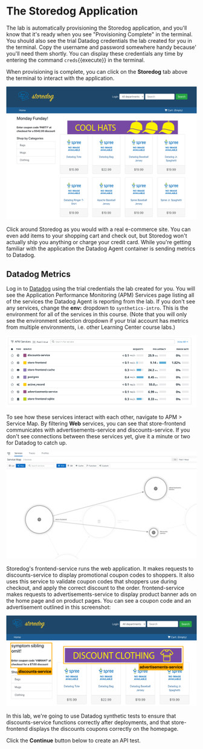 # The Storedog Application
The lab is automatically provisioning the Storedog application, and you'll know that it's ready when you see "Provisioning Complete" in the terminal. You should also see the trial Datadog credentials the lab created for you in the terminal. Copy the username and password somewhere handy because' you'll need them shortly. You can display these credentials any time by entering the command `creds`{{execute}} in the terminal.

When provisioning is complete, you can click on the **Storedog** tab above the terminal to interact with the application. 

![The StoreDog e-commerce application home page](./assets/storedog.png)

Click around Storedog as you would with a real e-commerce site. You can even add items to your shopping cart and check out, but Storedog won't actually ship you anything or charge your credit card. While you're getting familiar with the application the Datadog Agent container is sending metrics to Datadog.

## Datadog Metrics

Log in to [Datadog](https://app.datadoghq.com) using the trial credentials the lab created for you. You will see the Application Performance Monitoring (APM) Services page listing all of the services the Datadog Agent is reporting from the lab. If you don't see any services, change the **env:** dropdown to `synthetics-intro`. This is the environment for all of the services in this course. (Note that you will only see the environment selection dropdown if your trial account has metrics from multiple environments, i.e. other Learning Center course labs.)

![Storedog Services](./assets/services.png)

To see how these services interact with each other, navigate to APM > Service Map. By filtering **Web** services, you can see that store-frontend communicates with advertisements-service and discounts-service. If you don't see connections between these services yet, give it a minute or two for Datadog to catch up.

![Storedog Services Map](./assets/services_map.png)

Storedog's frontend-service runs the web application. It makes requests to discounts-service to display promotional coupon codes to shoppers. It also uses this service to validate coupon codes that shoppers use during checkout, and apply the correct discount to the order. frontend-service makes requests to advertisements-service to display product banner ads on the home page and on product pages. You can see a coupon code and an advertisement outlined in this screenshot:

![Storedog coupon code and advertisement](./assets/discount_and_ad.png)

In this lab, we're going to use Datadog synthetic tests to ensure that discounts-service functions correctly after deployments, and that store-frontend displays the discounts coupons correctly on the homepage.

Click the **Continue** button below to create an API test.